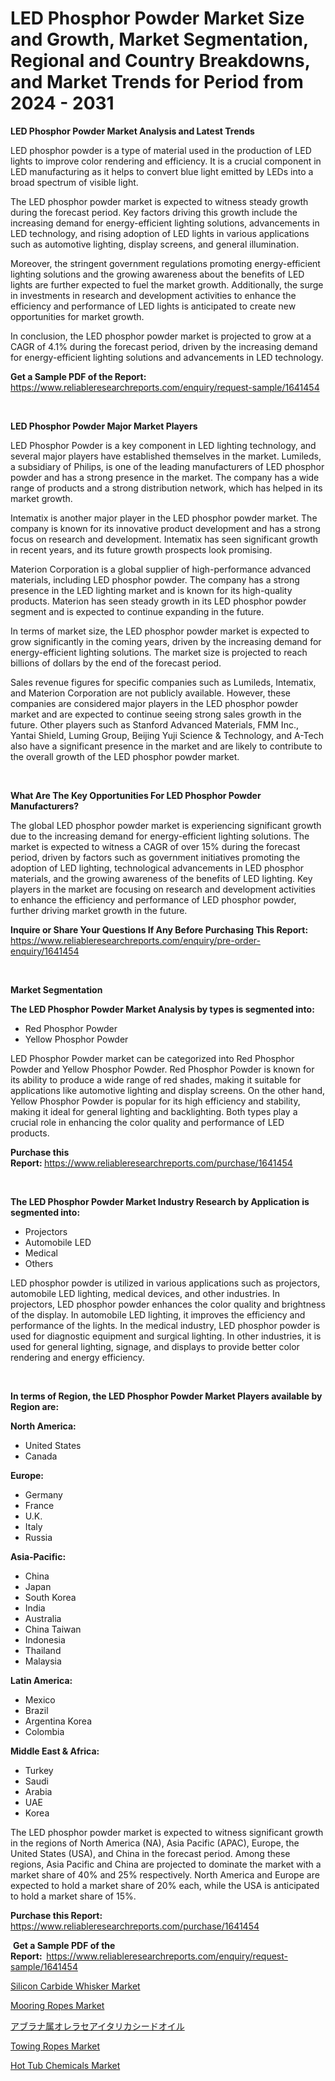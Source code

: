 <p><h1>LED Phosphor Powder Market Size and Growth, Market Segmentation, Regional and Country Breakdowns, and Market Trends for Period from 2024 -  2031</h1></p><p><strong>LED Phosphor Powder Market Analysis and Latest Trends</strong></p>
<p><p>LED phosphor powder is a type of material used in the production of LED lights to improve color rendering and efficiency. It is a crucial component in LED manufacturing as it helps to convert blue light emitted by LEDs into a broad spectrum of visible light.</p><p>The LED phosphor powder market is expected to witness steady growth during the forecast period. Key factors driving this growth include the increasing demand for energy-efficient lighting solutions, advancements in LED technology, and rising adoption of LED lights in various applications such as automotive lighting, display screens, and general illumination.</p><p>Moreover, the stringent government regulations promoting energy-efficient lighting solutions and the growing awareness about the benefits of LED lights are further expected to fuel the market growth. Additionally, the surge in investments in research and development activities to enhance the efficiency and performance of LED lights is anticipated to create new opportunities for market growth.</p><p>In conclusion, the LED phosphor powder market is projected to grow at a CAGR of 4.1% during the forecast period, driven by the increasing demand for energy-efficient lighting solutions and advancements in LED technology.</p></p>
<p><strong>Get a Sample PDF of the Report:&nbsp;</strong> <a href="https://www.reliableresearchreports.com/enquiry/request-sample/1641454">https://www.reliableresearchreports.com/enquiry/request-sample/1641454</a></p>
<p>&nbsp;</p>
<p><strong>LED Phosphor Powder Major Market Players</strong></p>
<p><p>LED Phosphor Powder is a key component in LED lighting technology, and several major players have established themselves in the market. Lumileds, a subsidiary of Philips, is one of the leading manufacturers of LED phosphor powder and has a strong presence in the market. The company has a wide range of products and a strong distribution network, which has helped in its market growth.</p><p>Intematix is another major player in the LED phosphor powder market. The company is known for its innovative product development and has a strong focus on research and development. Intematix has seen significant growth in recent years, and its future growth prospects look promising.</p><p>Materion Corporation is a global supplier of high-performance advanced materials, including LED phosphor powder. The company has a strong presence in the LED lighting market and is known for its high-quality products. Materion has seen steady growth in its LED phosphor powder segment and is expected to continue expanding in the future.</p><p>In terms of market size, the LED phosphor powder market is expected to grow significantly in the coming years, driven by the increasing demand for energy-efficient lighting solutions. The market size is projected to reach billions of dollars by the end of the forecast period.</p><p>Sales revenue figures for specific companies such as Lumileds, Intematix, and Materion Corporation are not publicly available. However, these companies are considered major players in the LED phosphor powder market and are expected to continue seeing strong sales growth in the future. Other players such as Stanford Advanced Materials, FMM Inc., Yantai Shield, Luming Group, Beijing Yuji Science & Technology, and A-Tech also have a significant presence in the market and are likely to contribute to the overall growth of the LED phosphor powder market.</p></p>
<p>&nbsp;</p>
<p><strong>What Are The Key Opportunities For LED Phosphor Powder Manufacturers?</strong></p>
<p><p>The global LED phosphor powder market is experiencing significant growth due to the increasing demand for energy-efficient lighting solutions. The market is expected to witness a CAGR of over 15% during the forecast period, driven by factors such as government initiatives promoting the adoption of LED lighting, technological advancements in LED phosphor materials, and the growing awareness of the benefits of LED lighting. Key players in the market are focusing on research and development activities to enhance the efficiency and performance of LED phosphor powder, further driving market growth in the future.</p></p>
<p><strong>Inquire or Share Your Questions If Any Before Purchasing This Report:</strong> <a href="https://www.reliableresearchreports.com/enquiry/pre-order-enquiry/1641454">https://www.reliableresearchreports.com/enquiry/pre-order-enquiry/1641454</a></p>
<p>&nbsp;</p>
<p><strong>Market Segmentation</strong></p>
<p><strong>The LED Phosphor Powder Market Analysis by types is segmented into:</strong></p>
<p><ul><li>Red Phosphor Powder</li><li>Yellow Phosphor Powder</li></ul></p>
<p><p>LED Phosphor Powder market can be categorized into Red Phosphor Powder and Yellow Phosphor Powder. Red Phosphor Powder is known for its ability to produce a wide range of red shades, making it suitable for applications like automotive lighting and display screens. On the other hand, Yellow Phosphor Powder is popular for its high efficiency and stability, making it ideal for general lighting and backlighting. Both types play a crucial role in enhancing the color quality and performance of LED products.</p></p>
<p><strong>Purchase this Report:&nbsp;</strong><a href="https://www.reliableresearchreports.com/purchase/1641454">https://www.reliableresearchreports.com/purchase/1641454</a></p>
<p>&nbsp;</p>
<p><strong>The LED Phosphor Powder Market Industry Research by Application is segmented into:</strong></p>
<p><ul><li>Projectors</li><li>Automobile LED</li><li>Medical</li><li>Others</li></ul></p>
<p><p>LED phosphor powder is utilized in various applications such as projectors, automobile LED lighting, medical devices, and other industries. In projectors, LED phosphor powder enhances the color quality and brightness of the display. In automobile LED lighting, it improves the efficiency and performance of the lights. In the medical industry, LED phosphor powder is used for diagnostic equipment and surgical lighting. In other industries, it is used for general lighting, signage, and displays to provide better color rendering and energy efficiency.</p></p>
<p>&nbsp;</p>
<p><strong>In terms of Region, the LED Phosphor Powder Market Players available by Region are:</strong></p>
<p>
    <p> <strong> North America: </strong>
        <ul>
            <li>United States</li>
            <li>Canada</li>
        </ul>
        </p> 
    <p> <strong> Europe: </strong>
        <ul>
            <li>Germany</li>
            <li>France</li>
            <li>U.K.</li>
            <li>Italy</li>
            <li>Russia</li>
        </ul>
        </p> 
    <p> <strong> Asia-Pacific: </strong>
        <ul>
            <li>China</li>
            <li>Japan</li>
            <li>South Korea</li>
            <li>India</li>
            <li>Australia</li>
            <li>China Taiwan</li>
            <li>Indonesia</li>
            <li>Thailand</li>
            <li>Malaysia</li>
        </ul>
        </p> 
    <p> <strong> Latin America: </strong>
        <ul>
            <li>Mexico</li>
            <li>Brazil</li>
            <li>Argentina Korea</li>
            <li>Colombia</li>
        </ul>
        </p> 
    <p> <strong> Middle East & Africa: </strong>
        <ul>
            <li>Turkey</li>
            <li>Saudi</li>
            <li>Arabia</li>
            <li>UAE</li>
            <li>Korea</li>
        </ul>
    </p>
    </p>
<p><p>The LED phosphor powder market is expected to witness significant growth in the regions of North America (NA), Asia Pacific (APAC), Europe, the United States (USA), and China in the forecast period. Among these regions, Asia Pacific and China are projected to dominate the market with a market share of 40% and 25% respectively. North America and Europe are expected to hold a market share of 20% each, while the USA is anticipated to hold a market share of 15%.</p></p>
<p><strong>Purchase this Report: </strong><a href="https://www.reliableresearchreports.com/purchase/1641454">https://www.reliableresearchreports.com/purchase/1641454</a></p>
<p>&nbsp;<strong>Get a Sample PDF of the Report:&nbsp;&nbsp;</strong><a href="https://www.reliableresearchreports.com/enquiry/request-sample/1641454">https://www.reliableresearchreports.com/enquiry/request-sample/1641454</a></p>
<p><strong></strong></p>
<p><p><a href="https://github.com/brenzgnarento/Market-Research-Report-List-1/blob/main/silicon-carbide-whisker-market.md">Silicon Carbide Whisker Market</a></p><p><a href="https://issuu.com/reportprime-2/docs/mooring-ropes-market-size-2030.pptx">Mooring Ropes Market</a></p><p><a href="https://github.com/jkjreqjscoxx7/Market-Research-Report-List-1/blob/main/8511104193962.md">アブラナ属オレラセアイタリカシードオイル</a></p><p><a href="https://issuu.com/reportprime-2/docs/towing-ropes-market-size-2030.pptx">Towing Ropes Market</a></p><p><a href="https://github.com/jerrycopelandthomaswsqd8q/Market-Research-Report-List-1/blob/main/hot-tub-chemicals-market.md">Hot Tub Chemicals Market</a></p></p>